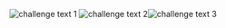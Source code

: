 ![challenge text 1](https://user-images.githubusercontent.com/55951495/111039184-6e15fd00-8435-11eb-99e5-6a5fea2dc27e.PNG)
![challenge text 2](https://user-images.githubusercontent.com/55951495/111039178-66eeef00-8435-11eb-8c0d-205c9e88cf73.PNG)![challenge text 3](https://user-images.githubusercontent.com/55951495/111039180-6a827600-8435-11eb-98db-46a7b329d66d.PNG)


